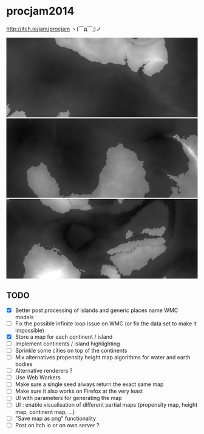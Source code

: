 # procjam2014

http://itch.io/jam/procjam ヽ(￣д￣;)ノ

![Generated map example](https://raw.githubusercontent.com/kchapelier/procjam2014/master/img/github/image1.png)
![Generated map example](https://raw.githubusercontent.com/kchapelier/procjam2014/master/img/github/image2.png)
![Generated map example](https://raw.githubusercontent.com/kchapelier/procjam2014/master/img/github/image3.png)

## TODO

- [X] Better post processing of islands and generic places name WMC models
- [ ] Fix the possible infinite loop issue on WMC (or fix the data set to make it impossible)
- [X] Store a map for each continent / island
- [ ] Implement continents / island highlighting
- [ ] Sprinkle some cities on top of the continents
- [ ] Mix alternatives propensity height map algorithms for water and earth bodies
- [ ] Alternative renderers ?
- [ ] Use Web Workers
- [ ] Make sure a single seed always return the exact same map
- [ ] Make sure it also works on Firefox at the very least
- [ ] UI with parameters for generating the map
- [ ] UI : enable visualisation of different partial maps (propensity map, height map, continent map, ...)
- [ ] "Save map as png" functionality
- [ ] Post on itch.io or on own server ?
